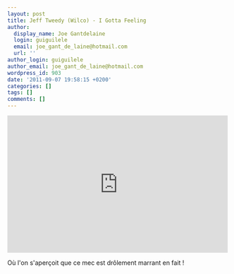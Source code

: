 ```yaml
---
layout: post
title: Jeff Tweedy (Wilco) - I Gotta Feeling
author:
  display_name: Joe Gantdelaine
  login: guiguilele
  email: joe_gant_de_laine@hotmail.com
  url: ''
author_login: guiguilele
author_email: joe_gant_de_laine@hotmail.com
wordpress_id: 903
date: '2011-09-07 19:58:15 +0200'
categories: []
tags: []
comments: []
---
```

<iframe width="500" height="311" src="http://www.youtube.com/embed/V3PRmu0tr6k" frameborder="0" allowfullscreen></iframe>

Où l'on s'aperçoit que ce mec est drôlement marrant en fait !
